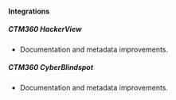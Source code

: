 
#### Integrations

##### CTM360 HackerView

- Documentation and metadata improvements.
##### CTM360 CyberBlindspot

- Documentation and metadata improvements.
